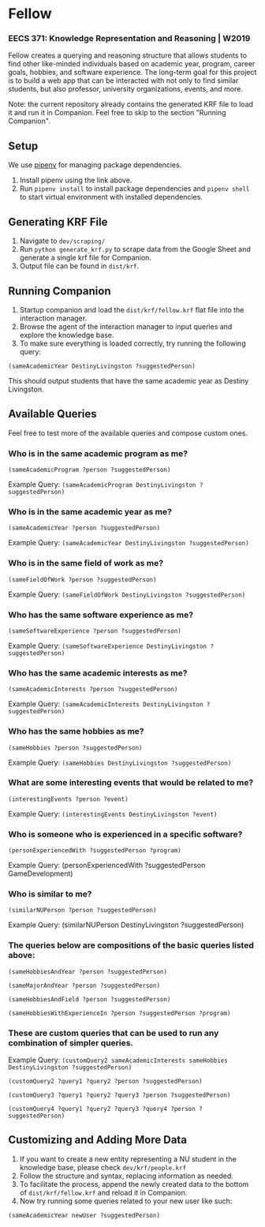 # Fellow
### EECS 371: Knowledge Representation and Reasoning | W2019
Fellow creates a querying and reasoning structure that allows students to find other like-minded individuals based on academic year, program, career goals, hobbies, and software experience. The long-term goal for this project is to build a web app that can be interacted with not only to find similar students, but also professor, university organizations, events, and more.

Note: the current repository already contains the generated KRF file to load it and run it in Companion. Feel free to skip to the section "Running Companion".

## Setup
We use [pipenv](https://github.com/pypa/pipenv) for managing package dependencies.

1. Install pipenv using the link above.
2. Run `pipenv install` to install package dependencies and `pipenv shell` to start virtual environment with installed dependencies.

## Generating KRF File
1. Navigate to `dev/scraping/`
2. Run `python generate_krf.py` to scrape data from the Google Sheet and generate a single krf file for Companion.
3. Output file can be found in `dist/krf`.

## Running Companion
1. Startup companion and load the `dist/krf/fellow.krf` flat file into the interaction manager.
2. Browse the agent of the interaction manager to input queries and explore the knowledge base.
3. To make sure everything is loaded correctly, try running the following query:
```
(sameAcademicYear DestinyLivingston ?suggestedPerson)
```
This should output students that have the same academic year as Destiny Livingston.

## Available Queries
Feel free to test more of the available queries and compose custom ones.

### Who is in the same academic program as me?
```
(sameAcademicProgram ?person ?suggestedPerson)
```
Example Query: `(sameAcademicProgram DestinyLivingston ?suggestedPerson)`

### Who is in the same academic year as me?
```
(sameAcademicYear ?person ?suggestedPerson)
```
Example Query: `(sameAcademicYear DestinyLivingston ?suggestedPerson)`

### Who is in the same field of work as me?
```
(sameFieldOfWork ?person ?suggestedPerson)
```
Example Query: `(sameFieldOfWork DestinyLivingston ?suggestedPerson)`

### Who has the same software experience as me?
```
(sameSoftwareExperience ?person ?suggestedPerson)
```
Example Query: `(sameSoftwareExperience DestinyLivingston ?suggestedPerson)`

### Who has the same academic interests as me?
```
(sameAcademicInterests ?person ?suggestedPerson)
```
Example Query: `(sameAcademicInterests DestinyLivingston ?suggestedPerson)`

### Who has the same hobbies as me?
```
(sameHobbies ?person ?suggestedPerson)
```
Example Query: `(sameHobbies DestinyLivingston ?suggestedPerson)`

### What are some interesting events that would be related to me?
```
(interestingEvents ?person ?event)
```
Example Query: `(interestingEvents DestinyLivingston ?event)`

### Who is someone who is experienced in a specific software?
```
(personExperiencedWith ?suggestedPerson ?program)
```
Example Query: (personExperiencedWith ?suggestedPerson GameDevelopment)

### Who is similar to me?
```
(similarNUPerson ?person ?suggestedPerson)
```
Example Query: (similarNUPerson DestinyLivingston ?suggestedPerson)

### The queries below are compositions of the basic queries listed above:
```
(sameHobbiesAndYear ?person ?suggestedPerson)
```
```
(sameMajorAndYear ?person ?suggestedPerson)
```
```
(sameHobbiesAndField ?person ?suggestedPerson)
```
```
(sameHobbiesWithExperienceIn ?person ?suggestedPerson ?program)
```

### These are custom queries that can be used to run any combination of simpler queries.
Example Query: `(customQuery2 sameAcademicInterests sameHobbies DestinyLivingston ?suggestedPerson)`
```
(customQuery2 ?query1 ?query2 ?person ?suggestedPerson)
```
```
(customQuery3 ?query1 ?query2 ?query3 ?person ?suggestedPerson)
```
```
(customQuery4 ?query1 ?query2 ?query3 ?query4 ?person ?suggestedPerson)
```

## Customizing and Adding More Data
1. If you want to create a new entity representing a NU student in the knowledge base, please check `dev/krf/people.krf`
2. Follow the structure and syntax, replacing information as needed.
3. To facilitate the process, append the newly created data to the bottom of `dist/krf/fellow.krf` and reload it in Companion.
4. Now try running some queries related to your new user like such:
```
(sameAcademicYear newUser ?suggestedPerson)
```
